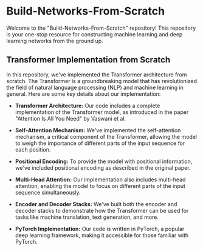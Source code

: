 # Build-Networks-From-Scratch
Welcome to the "Build-Networks-From-Scratch" repository! This repository is your one-stop resource for constructing machine learning and deep learning networks from the ground up.

## Transformer Implementation from Scratch

In this repository, we've implemented the Transformer architecture from scratch. The Transformer is a groundbreaking model that has revolutionized the field of natural language processing (NLP) and machine learning in general. Here are some key details about our implementation:

- **Transformer Architecture:** Our code includes a complete implementation of the Transformer model, as introduced in the paper "Attention Is All You Need" by Vaswani et al.

- **Self-Attention Mechanism:** We've implemented the self-attention mechanism, a critical component of the Transformer, allowing the model to weigh the importance of different parts of the input sequence for each position.

- **Positional Encoding:** To provide the model with positional information, we've included positional encoding as described in the original paper.

- **Multi-Head Attention:** Our implementation also includes multi-head attention, enabling the model to focus on different parts of the input sequence simultaneously.

- **Encoder and Decoder Stacks:** We've built both the encoder and decoder stacks to demonstrate how the Transformer can be used for tasks like machine translation, text generation, and more.

- **PyTorch Implementation:** Our code is written in PyTorch, a popular deep learning framework, making it accessible for those familiar with PyTorch.


